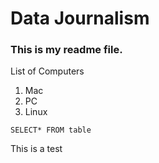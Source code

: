 # **Data Journalism**
### This is my readme file.
List of Computers
1. Mac
2. PC
3. Linux

```
SELECT* FROM table
```
This is a test
